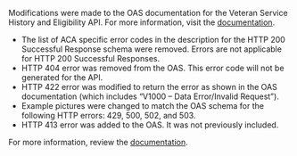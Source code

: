 Modifications were made to the OAS documentation for the Veteran Service History and Eligibility API. For more information, visit the [documentation](https://developer.va.gov/explore/api/veteran-service-history-and-eligibility/docs?version=current). 
*	The list of ACA specific error codes in the description for the HTTP 200 Successful Response schema were removed. Errors are not applicable for HTTP 200 Successful Responses.
*	HTTP 404 error was removed from the OAS. This error code will not be generated for the API.
* HTTP 422 error was modified to return the error as shown in the OAS documentation (which includes “V1000 – Data Error/Invalid Request”). 
* Example pictures were changed to match the OAS schema for the following HTTP errors: 429, 500, 502, and 503.  
* HTTP 413 error was added to the OAS. It was not previously included.

For more information, review the [documentation](https://developer.va.gov/explore/api/veteran-service-history-and-eligibility/docs?version=current).

